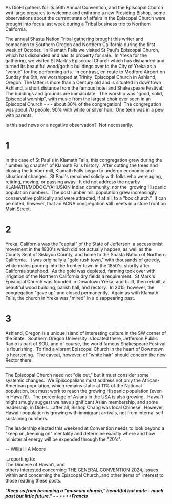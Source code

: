 As DioHI gathers for its 56th Annual Convention, and the Episcopal Church writ large prepares to welcome and enthrone a new Presiding Bishop, some observations about the current state of affairs in the Episcopal Church were brought into focus last week during a Tribal business trip to Northern California.

The annual Shasta Nation Tribal gathering brought this writer and companion to Southern Oregon and Northern California during the first week of October.  In Klamath Falls we visited St Paul's Episcopal Church, which has disbanded and has its property for sale.  In Yreka for the gathering, we visited St Mark's Episcopal Church which has disbanded and turned its beautiful wood/gothic buildings over to the City of Yreka as a "venue" for the performing arts.  In contrast, en route to Medford Airport on Sunday the 6th, we worshipped at Trinity  Episcopal Church in Ashland, Oregon. The latter is more than a Century old and is situated in downtown Ashland, a short distance from the famous hotel and Shakespeare Festival.  The buildings and grounds are immaculate.  The worship was "good, solid, Episcopal worship", with music from the largest choir ever seen in an Episcopal Church - - - about 30% of the congregation!  The congregation was about 70 people, 90% with white or silver hair.  One teen was in a pew with parents.

Is this sad news or a negative observation?  Not necessarily.
# 1

In the case of St Paul's in Klamath Falls, this congregation grew during the "lumbering chapter" of Klamath Falls history.  After cutting the trees and closing the lumber mill, Klamath Falls began to undergo economic and situational changes.  St Paul's remained solidly with folks who were aging, retiring, moving, or passing away.  It did not address the nearby KLAMATH/MODOC/YAHUSKIN Indian community, nor the  growing Hispanic population numbers.  The post lumber mill population grew increasingly conservative politically and were attracted, if at all, to a "box church."  It can be noted, however, that an ACNA congregation still meets in a store front on Main Street.

# 2

Yreka, California was the "capital" of the State of Jefferson, a secessionist movement in the 1930's which did not actually happen, as well as the County Seat of Siskiyou County, and home to the Shasta Nation of Northern California.  It was originally a "gold rush town," with thousands of greedy, white males pouring into the frontier town in the 1850's, shortly after California statehood.  As the gold was depleted, farming took over with irrigation of the Northern California dry fields a requirement.  St Mark's Episcopal Church was founded in Downtown Yreka, and built, then rebuilt, a beautiful wood building, parish hall, and rectory.  In 2015, however, the congregation "gave up" and closed permanently.  Again as with Klamath Falls, the church in Yreka was "mired" in a disappearing past.

# 3

Ashland, Oregon is a unique island of interesting culture in the SW corner of the State.  Southern Oregon University is located there, Jefferson Public Radio is part of SOU, and of course, the world famous Shakespeare Festival is flourishing.  To find a vibrant Episcopal Church in the heart of Downtown is heartening.  The caveat, however, of "white hair" should concern the new Rector there.

---

The Episcopal Church need not "die out," but it must consider some systemic changes.  We Episcopalians must address not only the African-American population, which remains static at 11% of the National population, but must work to reach the growing Hispanic population (even in Hawai'i!).  The percentage of Asians in the USA is also growing.  Hawai'i might smugly suggest we have significant Asian membership, and some leadership, in DioHI.....after all, Bishop Chang was local Chinese.  However, Hawai'i population is growing with immigrant arrivals, not from internal self sustaining numbers.

The leadership elected this weekend at Convention needs to look beyond a "keep on, keeping on" mentality and determine exactly where and how ministerial energy will be expended through the "20's".

-- Willis H A Moore

...reporting to:  
The Diocese of Hawai'i, and  
others interested concerning THE GENERAL CONVENTION 2024, issues within and concerning the Episcopal Church,.and other items of  interest to those reading these posts.

"**_Keep us from becoming a "museum church," beautiful but mute - much past but little future." - - ++++Francis_**